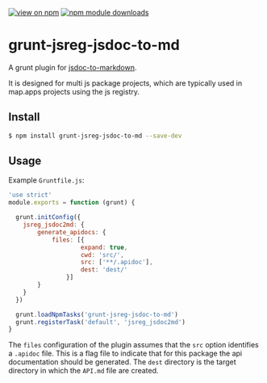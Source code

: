 [![view on npm](http://img.shields.io/npm/v/grunt-jsreg-jsdoc-to-md.svg)](https://www.npmjs.org/package/grunt-jsreg-jsdoc-to-md)
[![npm module downloads](http://img.shields.io/npm/dt/grunt-jsreg-jsdoc-to-md.svg)](https://www.npmjs.org/package/grunt-jsreg-jsdoc-to-md)

# grunt-jsreg-jsdoc-to-md

A grunt plugin for [jsdoc-to-markdown](https://github.com/jsdoc2md/jsdoc-to-markdown).

It is designed for multi js package projects, which are typically used in map.apps projects using the js registry.


## Install

```sh
$ npm install grunt-jsreg-jsdoc-to-md --save-dev
```

## Usage

Example `Gruntfile.js`:

```js
'use strict'
module.exports = function (grunt) {

  grunt.initConfig({
    jsreg_jsdoc2md: {
        generate_apidocs: {
            files: [{
                    expand: true,
                    cwd: 'src/',
                    src: ['**/.apidoc'],
                    dest: 'dest/'
                }]
        }
    }
  })

  grunt.loadNpmTasks('grunt-jsreg-jsdoc-to-md')
  grunt.registerTask('default', 'jsreg_jsdoc2md')
}
```

The `files` configuration of the plugin assumes that the `src` option identifies a `.apidoc` file.
This is a flag file to indicate that for this package the api documentation should be generated.
The `dest` directory is the target directory in which the `API.md` file are created.